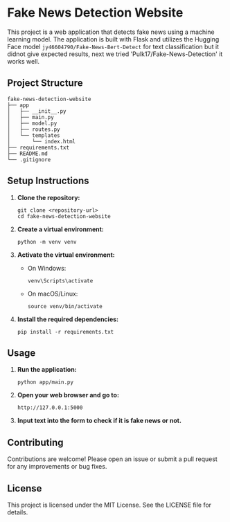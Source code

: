 # Fake News Detection Website

This project is a web application that detects fake news using a machine learning model. The application is built with Flask and utilizes the Hugging Face model `jy46604790/Fake-News-Bert-Detect` for text classification but it didnot give expected results, next we tried 'Pulk17/Fake-News-Detection' it works well.

## Project Structure

```
fake-news-detection-website
├── app
│   ├── __init__.py
│   ├── main.py
│   ├── model.py
│   ├── routes.py
│   └── templates
│       └── index.html
├── requirements.txt
├── README.md
└── .gitignore
```

## Setup Instructions

1. **Clone the repository:**

   ```
   git clone <repository-url>
   cd fake-news-detection-website
   ```

2. **Create a virtual environment:**

   ```
   python -m venv venv
   ```

3. **Activate the virtual environment:**

   - On Windows:
     ```
     venv\Scripts\activate
     ```
   - On macOS/Linux:
     ```
     source venv/bin/activate
     ```

4. **Install the required dependencies:**
   ```
   pip install -r requirements.txt
   ```

## Usage

1. **Run the application:**

   ```
   python app/main.py
   ```

2. **Open your web browser and go to:**

   ```
   http://127.0.0.1:5000
   ```

3. **Input text into the form to check if it is fake news or not.**

## Contributing

Contributions are welcome! Please open an issue or submit a pull request for any improvements or bug fixes.

## License

This project is licensed under the MIT License. See the LICENSE file for details.
